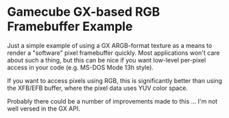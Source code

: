 # Gamecube GX-based RGB Framebuffer Example

Just a simple example of using a GX ARGB-format texture as a means to render a "software" pixel framebuffer
quickly. Most applications won't care about such a thing, but this can be nice if you want low-level per-pixel access
in your code (e.g. MS-DOS Mode 13h style).

If you want to access pixels using RGB, this is significantly better than using the XFB/EFB buffer, where the pixel
data uses YUV color space.

Probably there could be a number of improvements made to this ... I'm not well versed in the GX API.
